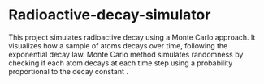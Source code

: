 # Radioactive-decay-simulator

This project simulates radioactive decay using a Monte Carlo approach. It visualizes how a sample of atoms decays over time, following the exponential decay law.
Monte Carlo method simulates randomness by checking if each atom decays at each time step using a probability proportional to the decay constant .

